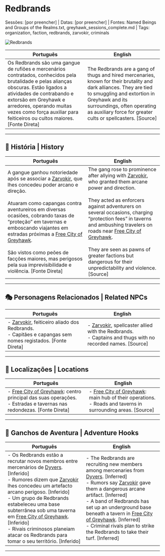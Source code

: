 # Redbrands

Sessões: [por preencher] | Datas: [por preencher] | Fontes: Named Beings and Groups of the Realms.txt, greyhawk_sessions_complete.md | Tags: organization, faction, redbrands, zarvokir, criminals

![Redbrands](assets/organization/org_blank.png)

| **Português** | **English** |
|---------------|-------------|
| Os Redbrands são uma gangue de rufiões e mercenários contratados, conhecidos pela brutalidade e pelas alianças obscuras. Estão ligados a atividades de contrabando e extorsão em Greyhawk e arredores, operando muitas vezes como força auxiliar para feiticeiros ou cultos maiores. [Fonte Direta] | The Redbrands are a gang of thugs and hired mercenaries, known for their brutality and dark alliances. They are tied to smuggling and extortion in Greyhawk and its surroundings, often operating as auxiliary force for greater cults or spellcasters. [Source] |

---

## 📖 História | History

| **Português** | **English** |
|---------------|-------------|
| A gangue ganhou notoriedade após se associar a [Zarvokir](../zarvokir.md), que lhes concedeu poder arcano e direção. <br><br> Atuaram como capangas contra aventureiros em diversas ocasiões, cobrando taxas de “proteção” em tavernas e emboscando viajantes em estradas próximas a [Free City of Greyhawk](free_city_of_greyhawk.md). <br><br> São vistos como peões de facções maiores, mas perigosos pela sua imprevisibilidade e violência. [Fonte Direta] | The gang rose to prominence after allying with [Zarvokir](../zarvokir.md), who granted them arcane power and direction. <br><br> They acted as enforcers against adventurers on several occasions, charging “protection fees” in taverns and ambushing travelers on roads near [Free City of Greyhawk](free_city_of_greyhawk.md). <br><br> They are seen as pawns of greater factions but dangerous for their unpredictability and violence. [Source] |

---

## 🎭 Personagens Relacionados | Related NPCs

| **Português** | **English** |
|---------------|-------------|
| - [Zarvokir](../zarvokir.md), feiticeiro aliado dos Redbrands. <br>- Capitães e capangas sem nomes registados. [Fonte Direta] | - [Zarvokir](../zarvokir.md), spellcaster allied with the Redbrands. <br>- Captains and thugs with no recorded names. [Source] |

---

## 📌 Localizações | Locations

| **Português**                                                                                                                      | **English**                                                                                                               |
| ---------------------------------------------------------------------------------------------------------------------------------- | ------------------------------------------------------------------------------------------------------------------------- |
| - [Free City of Greyhawk](free_city_of_greyhawk.md): centro principal das suas operações. <br>- Estradas e tavernas nas redondezas. [Fonte Direta] | - [Free City of Greyhawk](free_city_of_greyhawk.md): main hub of their operations. <br>- Roads and taverns in surrounding areas. [Source] |

---

## 🎲 Ganchos de Aventura | Adventure Hooks

| **Português** | **English** |
|---------------|-------------|
| - Os Redbrands estão a recrutar novos membros entre mercenários de [Dyvers](dyvers.md). [Inferido] <br>- Rumores dizem que [Zarvokir](../zarvokir.md) lhes concedeu um artefacto arcano perigoso. [Inferido] <br>- Um grupo de Redbrands estabeleceu uma base subterrânea sob uma taverna em [Free City of Greyhawk](free_city_of_greyhawk.md). [Inferido] <br>- Rivais criminosos planeiam atacar os Redbrands para tomar o seu território. [Inferido] | - The Redbrands are recruiting new members among mercenaries from [Dyvers](dyvers.md). [Inferred] <br>- Rumors say [Zarvokir](../zarvokir.md) gave them a dangerous arcane artifact. [Inferred] <br>- A band of Redbrands has set up an underground base beneath a tavern in [Free City of Greyhawk](free_city_of_greyhawk.md). [Inferred] <br>- Criminal rivals plan to strike the Redbrands to take their turf. [Inferred] |

---
